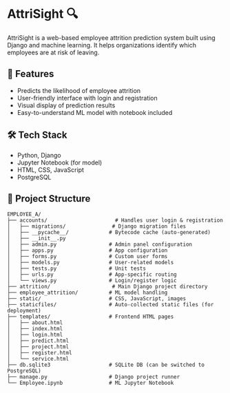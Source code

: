 # AttriSight 🔍

AttriSight is a web-based employee attrition prediction system built using Django and machine learning. It helps organizations identify which employees are at risk of leaving.

## 🚀 Features

- Predicts the likelihood of employee attrition
- User-friendly interface with login and registration
- Visual display of prediction results
- Easy-to-understand ML model with notebook included

## 🛠 Tech Stack

- Python, Django
- Jupyter Notebook (for model)
- HTML, CSS, JavaScript
- PostgreSQL

## 📁 Project Structure

```
EMPLOYEE_A/
├── accounts/                      # Handles user login & registration
│   ├── migrations/               # Django migration files
│   ├── __pycache__/             # Bytecode cache (auto-generated)
│   ├── __init__.py
│   ├── admin.py                 # Admin panel configuration
│   ├── apps.py                  # App configuration
│   ├── forms.py                 # Custom user forms
│   ├── models.py                # User-related models
│   ├── tests.py                 # Unit tests
│   ├── urls.py                  # App-specific routing
│   └── views.py                 # Login/register logic
├── attrition/                    # Main Django project directory
├── employee_attrition/          # ML model handling
├── static/                      # CSS, JavaScript, images
├── staticfiles/                 # Auto-collected static files (for deployment)
├── templates/                   # Frontend HTML pages
│   ├── about.html
│   ├── index.html
│   ├── login.html
│   ├── predict.html
│   ├── project.html
│   ├── register.html
│   └── service.html
├── db.sqlite3                   # SQLite DB (can be switched to PostgreSQL)
├── manage.py                    # Django project runner
└── Employee.ipynb               # ML Jupyter Notebook
```
